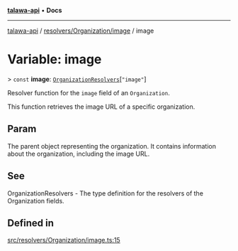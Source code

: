 [**talawa-api**](../../../../README.md) • **Docs**

***

[talawa-api](../../../../modules.md) / [resolvers/Organization/image](../README.md) / image

# Variable: image

\> `const` **image**: [`OrganizationResolvers`](../../../../types/generatedGraphQLTypes/type-aliases/OrganizationResolvers.md)\[`"image"`\]

Resolver function for the `image` field of an `Organization`.

This function retrieves the image URL of a specific organization.

## Param

The parent object representing the organization. It contains information about the organization, including the image URL.

## See

OrganizationResolvers - The type definition for the resolvers of the Organization fields.

## Defined in

[src/resolvers/Organization/image.ts:15](https://github.com/PalisadoesFoundation/talawa-api/blob/1f38da5423898626c6ebfa24896a9c3d008195c6/src/resolvers/Organization/image.ts#L15)
